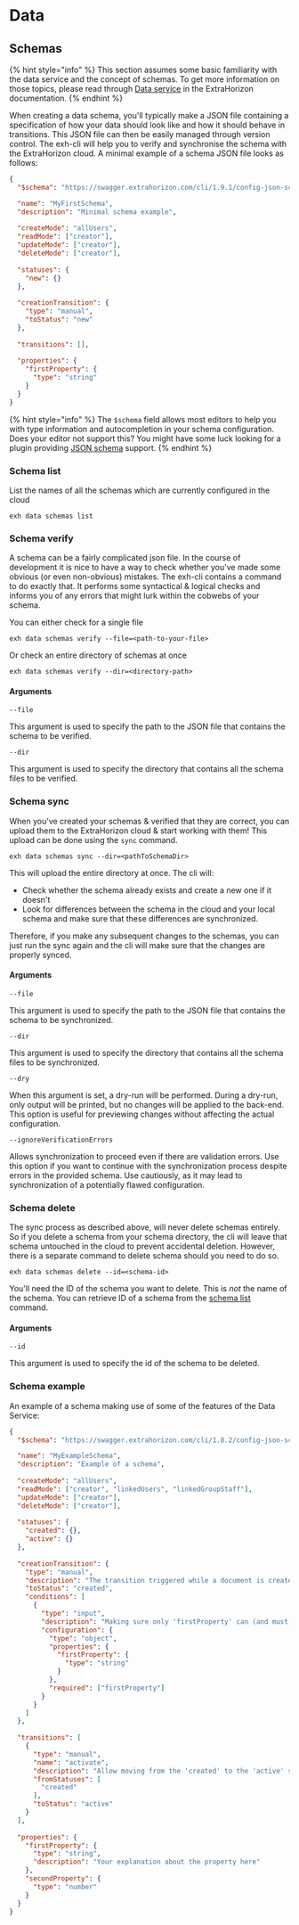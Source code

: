 # Data

## Schemas

{% hint style="info" %}
This section assumes some basic familiarity with the data service and the concept of schemas. To get more information on those topics, please read through [Data service](https://docs.extrahorizon.com/extrahorizon/for-developers/manage-data/data-service) in the ExtraHorizon documentation.
{% endhint %}

When creating a data schema, you'll typically make a JSON file containing a specification of how your data should look like and how it should behave in transitions. This JSON file can then be easily managed through version control. The exh-cli will help you to verify and synchronise the schema with the ExtraHorizon cloud. A minimal example of a schema JSON file looks as follows:

```json
{
  "$schema": "https://swagger.extrahorizon.com/cli/1.9.1/config-json-schemas/Schema.json",

  "name": "MyFirstSchema",
  "description": "Minimal schema example",
  
  "createMode": "allUsers",
  "readMode": ["creator"],
  "updateMode": ["creator"],
  "deleteMode": ["creator"],
  
  "statuses": {
    "new": {}
  },
  
  "creationTransition": {
    "type": "manual",
    "toStatus": "new"
  },
  
  "transitions": [],
  
  "properties": {
    "firstProperty": {
      "type": "string"
    }
  }
}
```

{% hint style="info" %}
The `$schema` field allows most editors to help you with type information and autocompletion in your schema configuration. Does your editor not support this? You might have some luck looking for a plugin providing [JSON schema](https://json-schema.org/) support.
{% endhint %}

### Schema list

List the names of all the schemas which are currently configured in the cloud

```
exh data schemas list
```

### Schema verify

A schema can be a fairly complicated json file. In the course of development it is nice to have a way to check whether you've made some obvious (or even non-obvious) mistakes. The exh-cli contains a command to do exactly that. It performs some syntactical & logical checks and informs you of any errors that might lurk within the cobwebs of your schema.

You can either check for a single file

```
exh data schemas verify --file=<path-to-your-file>
```

Or check an entire directory of schemas at once

```
exh data schemas verify --dir=<directory-path> 
```

#### Arguments

`--file`

This argument is used to specify the path to the JSON file that contains the schema to be verified.

`--dir`

This argument is used to specify the directory that contains all the schema files to be verified.

### Schema sync

When you've created your schemas & verified that they are correct, you can upload them to the ExtraHorizon cloud & start working with them! This upload can be done using the `sync` command.

```
exh data schemas sync --dir=<pathToSchemaDir> 
```

This will upload the entire directory at once. The cli will:

* Check whether the schema already exists and create a new one if it doesn't
* Look for differences between the schema in the cloud and your local schema and make sure that these differences are synchronized.

Therefore, if you make any subsequent changes to the schemas, you can just run the sync again and the cli will make sure that the changes are properly synced.

#### Arguments

`--file`

This argument is used to specify the path to the JSON file that contains the schema to be synchronized.

`--dir`

This argument is used to specify the directory that contains all the schema files to be synchronized.

`--dry`

When this argument is set, a dry-run will be performed. During a dry-run, only output will be printed, but no changes will be applied to the back-end. This option is useful for previewing changes without affecting the actual configuration.

`--ignoreVerificationErrors`

Allows synchronization to proceed even if there are validation errors. Use this option if you want to continue with the synchronization process despite errors in the provided schema. Use cautiously, as it may lead to synchronization of a potentially flawed configuration.

### Schema delete

The sync process as described above, will never delete schemas entirely. So if you delete a schema from your schema directory, the cli will leave that schema untouched in the cloud to prevent accidental deletion. However, there is a separate command to delete schema should you need to do so.

```
exh data schemas delete --id=<schema-id>
```

You'll need the ID of the schema you want to delete. This is _not_ the name of the schema. You can retrieve ID of a schema from the [schema list](commands.md#schema-list) command.

#### Arguments

`--id`

This argument is used to specify the id of the schema to be deleted.

### Schema example

An example of a schema making use of some of the features of the Data Service:

```json
{
  "$schema": "https://swagger.extrahorizon.com/cli/1.8.2/config-json-schemas/Schema.json",

  "name": "MyExampleSchema",
  "description": "Example of a schema",
  
  "createMode": "allUsers",
  "readMode": ["creator", "linkedUsers", "linkedGroupStaff"],
  "updateMode": ["creator"],
  "deleteMode": ["creator"],
  
  "statuses": {
    "created": {},
    "active": {}
  },
  
  "creationTransition": {
    "type": "manual",
    "description": "The transition triggered while a document is created",
    "toStatus": "created",
    "conditions": [
      {
        "type": "input",
        "description": "Making sure only 'firstProperty' can (and must) be supplied",
        "configuration": {
          "type": "object",
          "properties": {
            "firstProperty": {
              "type": "string"
            }
          },
          "required": ["firstProperty"]
        }
      }
    ]
  },
  
  "transitions": [
    {
      "type": "manual",
      "name": "activate",
      "description": "Allow moving from the 'created' to the 'active' status",
      "fromStatuses": [
        "created"
      ],
      "toStatus": "active"
    }
  ],
  
  "properties": {
    "firstProperty": {
      "type": "string",
      "description": "Your explanation about the property here"
    },
    "secondProperty": {
      "type": "number"
    }
  }
}
```
